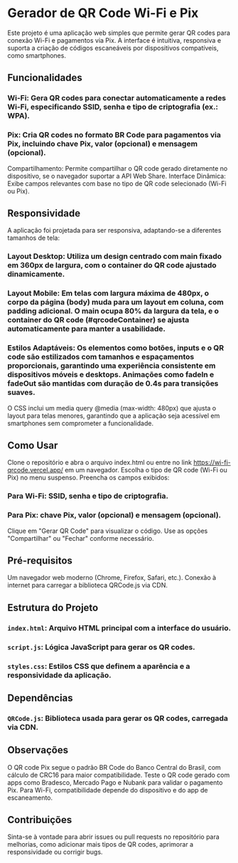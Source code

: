 # Gerador de QR Code Wi-Fi e Pix
Este projeto é uma aplicação web simples que permite gerar QR codes para conexão Wi-Fi e pagamentos via Pix. A interface é intuitiva, responsiva e suporta a criação de códigos escaneáveis por dispositivos compatíveis, como smartphones.

## Funcionalidades

### Wi-Fi: Gera QR codes para conectar automaticamente a redes Wi-Fi, especificando SSID, senha e tipo de criptografia (ex.: WPA).
### Pix: Cria QR codes no formato BR Code para pagamentos via Pix, incluindo chave Pix, valor (opcional) e mensagem (opcional).
Compartilhamento: Permite compartilhar o QR code gerado diretamente no dispositivo, se o navegador suportar a API Web Share.
Interface Dinâmica: Exibe campos relevantes com base no tipo de QR code selecionado (Wi-Fi ou Pix).

## Responsividade
A aplicação foi projetada para ser responsiva, adaptando-se a diferentes tamanhos de tela:

### Layout Desktop: Utiliza um design centrado com main fixado em 360px de largura, com o container do QR code ajustado dinamicamente.
### Layout Mobile: Em telas com largura máxima de 480px, o corpo da página (body) muda para um layout em coluna, com padding adicional. O main ocupa 80% da largura da tela, e o container do QR code (#qrcodeContainer) se ajusta automaticamente para manter a usabilidade.
### Estilos Adaptáveis: Os elementos como botões, inputs e o QR code são estilizados com tamanhos e espaçamentos proporcionais, garantindo uma experiência consistente em dispositivos móveis e desktops. Animações como fadeIn e fadeOut são mantidas com duração de 0.4s para transições suaves.

O CSS inclui um media query @media (max-width: 480px) que ajusta o layout para telas menores, garantindo que a aplicação seja acessível em smartphones sem comprometer a funcionalidade.

## Como Usar

Clone o repositório e abra o arquivo index.html ou entre no link https://wi-fi-qrcode.vercel.app/ em um navegador.
Escolha o tipo de QR code (Wi-Fi ou Pix) no menu suspenso.
Preencha os campos exibidos:
### Para Wi-Fi: SSID, senha e tipo de criptografia.
### Para Pix: chave Pix, valor (opcional) e mensagem (opcional).


Clique em "Gerar QR Code" para visualizar o código.
Use as opções "Compartilhar" ou "Fechar" conforme necessário.

## Pré-requisitos

Um navegador web moderno (Chrome, Firefox, Safari, etc.).
Conexão à internet para carregar a biblioteca QRCode.js via CDN.

## Estrutura do Projeto

### `index.html`: Arquivo HTML principal com a interface do usuário.
### `script.js`: Lógica JavaScript para gerar os QR codes.
### `styles.css`: Estilos CSS que definem a aparência e a responsividade da aplicação.

## Dependências

### `QRCode.js`: Biblioteca usada para gerar os QR codes, carregada via CDN.

## Observações

O QR code Pix segue o padrão BR Code do Banco Central do Brasil, com cálculo de CRC16 para maior compatibilidade.
Teste o QR code gerado com apps como Bradesco, Mercado Pago e Nubank para validar o pagamento Pix.
Para Wi-Fi, compatibilidade depende do dispositivo e do app de escaneamento.

## Contribuições
Sinta-se à vontade para abrir issues ou pull requests no repositório para melhorias, como adicionar mais tipos de QR codes, aprimorar a responsividade ou corrigir bugs.
